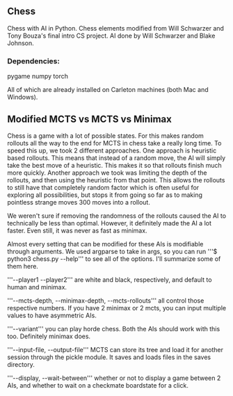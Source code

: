 ## Chess

Chess with AI in Python. Chess elements modified from Will Schwarzer and Tony Bouza's final intro CS project. AI done by Will Schwarzer and Blake Johnson.

### Dependencies:
pygame
numpy
torch

All of which are already installed on Carleton machines (both Mac and Windows).


## Modified MCTS vs MCTS vs Minimax

Chess is a game with a lot of possible states. For this makes random rollouts all the way to the end for MCTS in chess take a really long time.
To speed this up, we took 2 different approaches. One approach is heuristic based rollouts. This means that instead of a random move, the AI will simply take the best move of a heuristic. This makes it so that rollouts finish much more quickly.
Another approach we took was limiting the depth of the rollouts, and then using the heuristic from that point. This allows the rollouts to still have that completely random factor which is often useful for exploring all possibilities, but stops it from going so far as to making pointless strange moves 300 moves into a rollout.

We weren't sure if removing the randomness of the rollouts caused the AI to technically be less than optimal. However, it definitely made the AI a lot faster. Even still, it was never as fast as minimax. 

Almost every setting that can be modified for these AIs is modifiable through arguments. We used argparse to take in args, so you can run 
'''$ python3 chess.py --help''' to see all of the options. I'll summarize some of them here.

'''--player1 --player2''' are white and black, respectively, and default to human and minimax.

'''--mcts-depth, --minimax-depth, --mcts-rollouts''' all control those respective numbers. If you have 2 minimax or 2 mcts, you can input multiple values to have asymmetric AIs.

'''--variant''' you can play horde chess. Both the AIs should work with this too. Definitely minimax does.

'''--input-file, --output-file''' MCTS can store its tree and load it for another session through the pickle module. It saves and loads files in the saves directory.

'''--display, --wait-between''' whether or not to display a game between 2 AIs, and whether to wait on a checkmate boardstate for a click.



